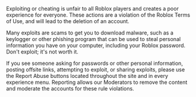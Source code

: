 Exploiting or cheating is unfair to all Roblox players and creates a poor experience for everyone. These actions are a violation of the Roblox Terms of Use, and will lead to the deletion of an account.

Many exploits are scams to get you to download malware, such as a keylogger or other phishing program that can be used to steal personal information you have on your computer, including your Roblox password. Don't exploit; it's not worth it. 

If you see someone asking for passwords or other personal information, posting offsite links, attempting to exploit, or sharing exploits, please use the Report Abuse buttons located throughout the site and in every experience menu. Reporting allows our Moderators to remove the content and moderate the accounts for these rule violations.
